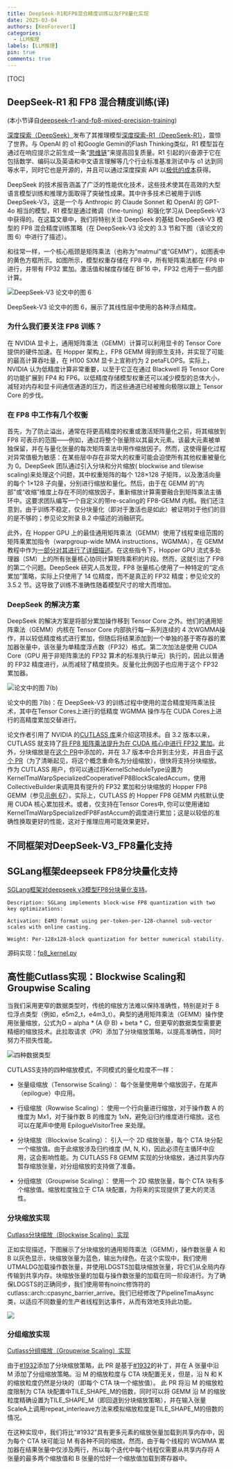 ```yaml
---
title: DeepSeek-R1和FP8混合精度训练以及FP8量化实现
date: 2025-03-04
authors: [KenForever1]
categories: 
  - LLM推理
labels: [LLM推理]
pin: true
comments: true
---
```


[TOC]

## DeepSeek-R1 和 FP8 混合精度训练(译)

(本小节译自[deepseek-r1-and-fp8-mixed-precision-training](https://research.colfax-intl.com/deepseek-r1-and-fp8-mixed-precision-training/))

[深度探索（DeepSeek）](https://www.deepseek.com/)发布了其推理模型[深度探索-R1（DeepSeek-R1）](https://arxiv.org/abs/2501.12948)，震惊了世界。与 OpenAI 的 o1 和Google Gemini的Flash Thinking类似，R1 模型旨在通过在响应提示之前生成一条“[思维链](https://arxiv.org/abs/2201.11903)”来提高回复质量。R1 引起的兴奋源于它在包括数学、编码以及英语和中文语言理解等几个行业标准基准测试中与 o1 达到同等水平，同时它也是开源的，并且可以通过深度探索 API 以[极低的成本](https://api-docs.deepseek.com/quick_start/pricing)获得。

DeepSeek 的技术报告涵盖了广泛的性能优化技术，这些技术使其在高效的大型语言模型训练和推理方面取得了突破性成果。其中许多技术已被用于训练 DeepSeek-V3，这是一个与 Anthropic 的 Claude Sonnet 和 OpenAI 的 GPT-4o 相当的模型，R1 模型是通过微调（fine-tuning）和强化学习从 DeepSeek-V3 中获得的。在这篇文章中，我们将特别关注 DeepSeek 的基础 DeepSeek-V3 模型的 FP8 混合精度训练策略（在 DeepSeek-V3 论文的 3.3 节和下图（该论文的图 6）中进行了描述）。

和往常一样，一个核心瓶颈是矩阵乘法（也称为“matmul”或“GEMM”），如图表中的黄色方框所示。如图所示，模型权重存储在 FP8 中，所有矩阵乘法都在 FP8 中进行，并带有 FP32 累加。激活值和梯度存储在 BF16 中，FP32 也用于一些内部计算。

![DeepSeek-V3 论文中的图 6](https://i0.wp.com/research.colfax-intl.com/wp-content/uploads/2025/01/image.png?w=1101&ssl=1)

DeepSeek-V3 论文中的图 6，展示了其线性层中使用的各种浮点精度。

### 为什么我们要关注 FP8 训练？

在 NVIDIA 显卡上，通用矩阵乘法（GEMM）计算可以利用显卡的 Tensor Core 提供的硬件加速。在 Hopper 架构上，FP8 GEMM 得到原生支持，并实现了可能的最高计算吞吐量，在 H100 SXM 显卡上宣称约为 2 petaFLOPS。实际上，NVIDIA 认为低精度计算非常重要，以至于它正在通过 Blackwell 将 Tensor Core 的功能扩展到 FP4 和 FP6。以低精度存储模型权重还可以减少模型的总体大小，减轻对内存和显卡间通信通道的压力，而这些通道已经被推向极限以跟上 Tensor Core 的步伐。

### 在 FP8 中工作有几个权衡

首先，为了防止溢出，通常在将更高精度的权重或激活矩阵量化之前，将其缩放到 FP8 可表示的范围——例如，通过将整个张量除以其最大元素。该最大元素被单独保留，并在与量化张量的每次矩阵乘法中用作缩放因子。然而，这使得量化过程对异常值极为敏感：在某些层中存在非常大的权重可能会迫使所有其他权重被量化为 0。DeepSeek 团队通过引入分块和分片缩放( blockwise and tilewise scaling)来处理这个问题，其中权重矩阵的每个 128×128 子矩阵，以及激活向量的每个 1×128 子向量，分别进行缩放和量化。然后，由于在 GEMM 的“内部”或“收缩”维度上存在不同的缩放因子，重新缩放计算需要融合到矩阵乘法主循环中。这要求团队编写一个自定义的带re-scaling的 FP8-GEMM 内核。我们还注意到，由于训练不稳定，仅分块量化（即对于激活也是如此）被证明对于他们的目的是不够的；参见论文附录 B.2 中描述的消融研究。

此外，在 Hopper GPU 上的最佳通用矩阵乘法（GEMM）使用了线程束组范围的矩阵乘累加指令（warpgroup-wide MMA instructions，WGMMA），在 GEMM 教程中作为[一部分对其进行了详细描述](https://research.colfax-intl.com/cutlass-tutorial-wgmma-hopper/)。在这些指令下，Hopper GPU 流式多处理器（SM）上的所有张量核心协同计算矩阵乘积的片段。然而，这就引出了 FP8 的第二个问题。DeepSeek 研究人员发现，FP8 张量核心使用了一种特定的“定点累加”策略，实际上只使用了 14 位精度，而不是真正的 FP32 精度；参见论文的 3.5.2 节。这导致了训练不准确性随着模型尺寸的增大而增加。

### DeepSeek 的解决方案

DeepSeek 的解决方案是将部分累加操作移到 Tensor Core 之外。他们的通用矩阵乘法（GEMM）内核在 Tensor Core 内部执行每一系列连续的 4 次WGMMA操作，并以较低精度格式进行累加，但随后将结果添加到一个单独的基于寄存器的累加器张量中，该张量为单精度浮点数（FP32）格式。第二次加法是使用 CUDA Core（GPU 用于非矩阵乘法的 FP32 算术的标准执行单元）执行的，因此以普通的 FP32 精度进行，从而减轻了精度损失。反量化比例因子也应用于这个 FP32 累加器。

![论文中的图 7(b)](https://i0.wp.com/research.colfax-intl.com/wp-content/uploads/2025/01/filled.png?w=600&ssl=1)

论文中的图 7(b)：在 DeepSeek-V3 的训练过程中使用的混合精度矩阵乘法技术，其中在Tensor Cores上进行的低精度 WGMMA 操作与在 CUDA Cores上进行的高精度累加交替进行。


论文作者引用了 NVIDIA 的[CUTLASS 库](https://github.com/NVIDIA/cutlass)来介绍这项技术。自 3.2 版本以来，CUTLASS 就支持了[将 FP8 矩阵乘法提升为在 CUDA 核心中进行 FP32 累加](https://github.com/NVIDIA/cutlass/blob/main/include/cutlass/gemm/collective/fp8_accumulation.hpp)。此外，分块缩放是在[这个 PR](https://github.com/NVIDIA/cutlass/pull/1932)中添加的，并在 3.7 版本中合并到主分支，并且由于[这个 PR](https://github.com/NVIDIA/cutlass/pull/2037)（为了清晰起见，将这个概念重命名为分组缩放），很快将支持分块缩放。作为 CUTLASS 用户，你可以通过将KernelScheduleType设置为KernelTmaWarpSpecializedCooperativeFP8BlockScaledAccum，使用CollectiveBuilder来调用具有提升的 FP32 累加和分块缩放的 Hopper FP8 GEMM（参见[示例 67](https://github.com/NVIDIA/cutlass/blob/main/examples/67_hopper_fp8_warp_specialized_gemm_with_blockwise_scaling/67_hopper_fp8_warp_specialized_gemm_with_blockwise_scaling.cu)）。实际上，CUTLASS 的 Hopper FP8 GEMM 内核默认使用 CUDA 核心累加技术。或者，仅支持在Tensor Cores中, 你可以使用诸如KernelTmaWarpSpecializedFP8FastAccum的调度进行累加；这是以较低的准确性换取更好的性能，这对于推理应用可能效果更好。

## 不同框架对DeepSeek-V3_FP8量化支持

## SGLang框架deepseek FP8分块量化支持

[SGLang框架对deepseek v3模型FP8分块量化支持](https://docs.sglang.ai/references/deepseek.html#block-wise-fp8)。

```
Description: SGLang implements block-wise FP8 quantization with two key optimizations:

Activation: E4M3 format using per-token-per-128-channel sub-vector scales with online casting.

Weight: Per-128x128-block quantization for better numerical stability.
```

源码实现：[fp8_kernel.py](https://github.com/sgl-project/sglang/blob/main/python/sglang/srt/layers/quantization/fp8_kernel.py)


## 高性能Cutlass实现：Blockwise Scaling和Groupwise Scaling


当我们采用更窄的数据类型时，传统的缩放方法难以保持准确性，特别是对于 8 位浮点类型（例如，e5m2_t，e4m3_t）。典型的通用矩阵乘法（GEMM）操作使用张量缩放，公式为D = alpha * (A @ B) + beta * C，但更窄的数据类型需要更精细的缩放技术。此拉取请求（PR）添加了分块缩放策略，以提高准确性，同时努力不损失性能。

![四种数据类型](https://developer-blogs.nvidia.com/zh-cn-blog/wp-content/uploads/sites/2/2024/04/%E5%9B%BE1.png)

CUTLASS支持的四种缩放模式，不同模式的量化粒度不一样：

* 张量级缩放（Tensorwise Scaling）： 每个张量使用单个缩放因子，在尾声（epilogue）中应用。

* 行级缩放（Rowwise Scaling）： 使用一个行向量进行缩放，对于操作数 A 的维度为 Mx1，对于操作数 B 的维度为 1xN，避免沿归约维度进行缩放。这也可以在尾声中使用 EpilogueVisitorTree 来处理。

* 分块缩放（Blockwise Scaling）： 引入一个 2D 缩放张量，每个 CTA 块分配一个缩放值。由于此缩放涉及归约维度 (M, N, K)，因此必须在主循环中应用，这会影响性能。为 CUTLASS F8 GEMM 实现的分块缩放，通过共享内存暂存缩放张量，对分组缩放的支持做了准备。

* 分组缩放（Groupwise Scaling）： 使用一个 2D 缩放张量，每个 CTA 块有多个缩放值。缩放粒度独立于 CTA 块配置，为将来的实现提供了更大的灵活性。

### 分块缩放实现

[Cutlass分块缩放（Blockwise Scaling）实现](https://github.com/NVIDIA/cutlass/pull/1932/)

正如实现描述，下图展示了分块缩放的通用矩阵乘法（GEMM），操作数张量 A 和 B 以灰色显示，块缩放张量为蓝色，输出为绿色。在这个实现中，我们使用UTMALDG加载操作数张量，并使用LDGSTS加载块缩放张量，将它们从全局内存传输到共享内存。块缩放张量的加载与操作数张量的加载在同一阶段进行。为了确保LDGSTS的正确同步，我们使用带有noinc修饰符的cutlass::arch::cpasync_barrier_arrive。我们已经修改了PipelineTmaAsync类，以适应不同数量的生产者线程到达事件，从而有效地支持此功能。

![](https://raw.githubusercontent.com/KenForever1/CDN/main/block_wise_impl.png)

### 分组缩放实现

[Cutlass分组缩放（Groupwise Scaling）实现](https://github.com/NVIDIA/cutlass/pull/2037/)

由于[#1932](https://github.com/NVIDIA/cutlass/pull/1932)添加了分块缩放策略，此 PR 是基于[#1932](https://github.com/NVIDIA/cutlass/pull/1932)的补丁，并在 A 张量中沿 M 添加了分组缩放策略。沿 M 的缩放粒度与 CTA 块配置无关，但是，沿 N 和 K 的缩放粒度仍然是分块的（即每个 CTA 块一个缩放值）。
此 PR 将沿 M 的缩放粒度限制为 CTA 块配置中TILE_SHAPE_M的倍数，同时可以将 GEMM 沿 M 的缩放粒度精确设置为TILE_SHAPE_M（即回退到分块缩放策略），并在输入张量ScaleA上调用repeat_interleave方法来模拟缩放粒度是TILE_SHAPE_M的倍数的情况。

在这种实现中，我们将比“#1932”具有更多元素的缩放张量加载到共享内存中，因为每个 CTA 块可能沿 M 有各种不同的缩放。然而，由于每个线程的 WGMMA 累加器在结果张量中仅涉及两行，所以每个迭代中每个线程仅需要从共享内存将 A 张量的最多两个缩放值和 B 张量的恰好一个缩放值加载到寄存器中。

